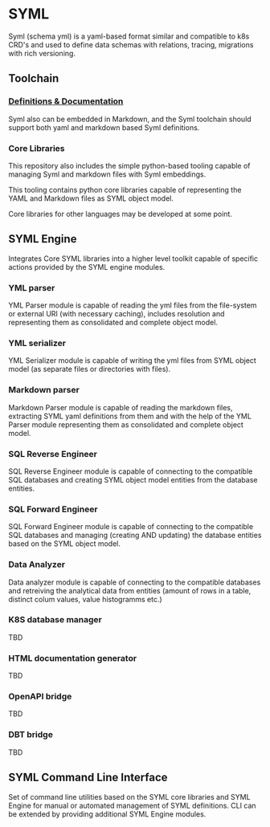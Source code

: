 # SYML

Syml (schema yml) is a yaml-based format similar and compatible to
k8s CRD's and used to define data schemas with relations,
tracing, migrations with rich versioning.


## Toolchain

### [Definitions & Documentation](./docs/schema/README.md)

Syml also can be embedded in Markdown, and the Syml toolchain
should support both yaml and markdown based Syml definitions.

### Core Libraries

This repository also includes the simple python-based tooling capable
of managing Syml and markdown files with Syml embeddings. 

This tooling contains python core libraries capable of
representing the YAML and Markdown files as SYML object model.

Core libraries for other languages may be developed at some point.

## SYML Engine

Integrates Core SYML libraries into a higher level toolkit capable
of specific actions provided by the SYML engine modules.

### YML parser

YML Parser module is capable of reading the yml files from the
file-system or external URI (with necessary caching), includes
resolution and representing them as consolidated and
complete object model.

### YML serializer

YML Serializer module is capable of writing the yml files from
SYML object model (as separate files or directories with files).

### Markdown parser

Markdown Parser module is capable of reading the markdown files,
extracting SYML yaml definitions from them and with the help of
the YML Parser module representing them as consolidated and
complete object model.

### SQL Reverse Engineer

SQL Reverse Engineer module is capable of connecting to the 
compatible SQL databases and creating SYML object model entities
from the database entities.

### SQL Forward Engineer

SQL Forward Engineer module is capable of connecting to the
compatible SQL databases and managing (creating AND updating)
the database entities based on the SYML object model.

### Data Analyzer

Data analyzer module is capable of connecting to the compatible databases and
retreiving the analytical data from entities (amount of rows in a table, distinct colum values, value histogramms etc.)

### K8S database manager
TBD

### HTML documentation generator
TBD

### OpenAPI bridge
TBD

### DBT bridge
TBD

## SYML Command Line Interface

Set of command line utilities based on the SYML core libraries
and SYML Engine for manual or automated management of SYML
definitions. CLI can be extended by providing additional 
SYML Engine modules.